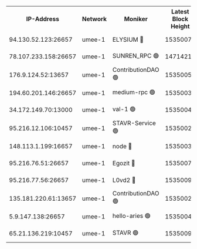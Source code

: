 


<table><tr><th>IP-Address</th><th>Network</th><th>Moniker</th><th>Latest Block Height</th><th>Earliest Block Height</th><th>Catching Up</th><th>Tx Index</th><th>Voting Power</th><th>Scan Time</th></tr><tr><td>94.130.52.123:26657</td><td>umee-1</td><td>ELYSIUM 🔴</td><td>15350079</td><td>3216011</td><td>False</td><td>off</td><td>27090837</td><td>2024-12-23T14:33:12.717542706UTC</td></tr><tr><td>78.107.233.158:26657</td><td>umee-1</td><td>SUNREN_RPC 🟢</td><td>14714211</td><td>13338194</td><td>False</td><td>on</td><td>0</td><td>2024-12-23T14:31:14.131083472UTC</td></tr><tr><td>176.9.124.52:13657</td><td>umee-1</td><td>ContributionDAO 🟢</td><td>15350053</td><td>13924595</td><td>False</td><td>on</td><td>0</td><td>2024-12-23T14:30:54.853484383UTC</td></tr><tr><td>194.60.201.146:26657</td><td>umee-1</td><td>medium-rpc 🟢</td><td>15350032</td><td>14648126</td><td>False</td><td>on</td><td>0</td><td>2024-12-23T14:29:03.331658778UTC</td></tr><tr><td>34.172.149.70:13000</td><td>umee-1</td><td>val-1 🟢</td><td>15350047</td><td>14743001</td><td>False</td><td>off</td><td>0</td><td>2024-12-23T14:30:21.909129041UTC</td></tr><tr><td>95.216.12.106:10457</td><td>umee-1</td><td>STAVR-Service 🟢</td><td>15350022</td><td>15224001</td><td>False</td><td>on</td><td>0</td><td>2024-12-23T14:32:50.932716862UTC</td></tr><tr><td>148.113.1.199:16657</td><td>umee-1</td><td>node 🔴</td><td>15350030</td><td>15235192</td><td>False</td><td>off</td><td>1666214</td><td>2024-12-23T14:28:52.283418267UTC</td></tr><tr><td>95.216.76.51:26657</td><td>umee-1</td><td>Egozit 🔴</td><td>15350078</td><td>15250078</td><td>False</td><td>off</td><td>38611969</td><td>2024-12-23T14:33:12.259303994UTC</td></tr><tr><td>95.216.77.56:26657</td><td>umee-1</td><td>L0vd2 🔴</td><td>15350091</td><td>15250091</td><td>False</td><td>off</td><td>38392309</td><td>2024-12-23T14:34:25.169728155UTC</td></tr><tr><td>135.181.220.61:13657</td><td>umee-1</td><td>ContributionDAO 🟢</td><td>15350028</td><td>15342981</td><td>False</td><td>off</td><td>0</td><td>2024-12-23T14:28:40.452701873UTC</td></tr><tr><td>5.9.147.138:26657</td><td>umee-1</td><td>hello-aries 🟢</td><td>15350047</td><td>15347461</td><td>False</td><td>off</td><td>0</td><td>2024-12-23T14:30:20.580147467UTC</td></tr><tr><td>65.21.136.219:10457</td><td>umee-1</td><td>STAVR 🟢</td><td>15350094</td><td>15348001</td><td>False</td><td>on</td><td>0</td><td>2024-12-23T14:34:34.007197372UTC</td></tr></table>